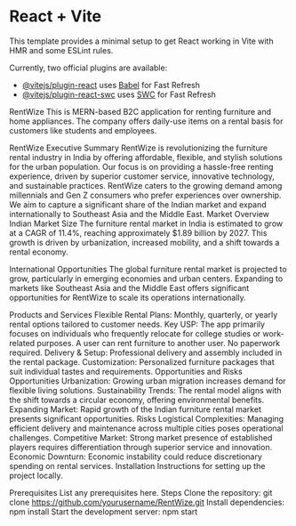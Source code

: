 # React + Vite

This template provides a minimal setup to get React working in Vite with HMR and some ESLint rules.

Currently, two official plugins are available:

- [@vitejs/plugin-react](https://github.com/vitejs/vite-plugin-react/blob/main/packages/plugin-react/README.md) uses [Babel](https://babeljs.io/) for Fast Refresh
- [@vitejs/plugin-react-swc](https://github.com/vitejs/vite-plugin-react-swc) uses [SWC](https://swc.rs/) for Fast Refresh

RentWize
This is MERN-based B2C application for renting furniture and home appliances. The company offers daily-use items on a rental basis for customers like students and employees.

RentWize
Executive Summary
RentWize is revolutionizing the furniture rental industry in India by offering affordable, flexible, and stylish solutions for the urban population.
Our focus is on providing a hassle-free renting experience, driven by superior customer service, innovative technology, and sustainable practices.
RentWize caters to the growing demand among millennials and Gen Z consumers who prefer experiences over ownership.
We aim to capture a significant share of the Indian market and expand internationally to Southeast Asia and the Middle East.
Market Overview
Indian Market Size
The furniture rental market in India is estimated to grow at a CAGR of 11.4%, reaching approximately $1.89 billion by 2027. This growth is driven by urbanization, increased mobility, and a shift towards a rental economy.

International Opportunities
The global furniture rental market is projected to grow, particularly in emerging economies and urban centers. Expanding to markets like Southeast Asia and the Middle East offers significant opportunities for RentWize to scale its operations internationally.

Products and Services
Flexible Rental Plans: Monthly, quarterly, or yearly rental options tailored to customer needs.
Key USP:
The app primarily focuses on individuals who frequently relocate for college studies or work-related purposes.
A user can rent furniture to another user.
No paperwork required.
Delivery & Setup: Professional delivery and assembly included in the rental package.
Customization: Personalized furniture packages that suit individual tastes and requirements.
Opportunities and Risks
Opportunities
Urbanization: Growing urban migration increases demand for flexible living solutions.
Sustainability Trends: The rental model aligns with the shift towards a circular economy, offering environmental benefits.
Expanding Market: Rapid growth of the Indian furniture rental market presents significant opportunities.
Risks
Logistical Complexities: Managing efficient delivery and maintenance across multiple cities poses operational challenges.
Competitive Market: Strong market presence of established players requires differentiation through superior service and innovation.
Economic Downturn: Economic instability could reduce discretionary spending on rental services.
Installation
Instructions for setting up the project locally.

Prerequisites
List any prerequisites here.
Steps
Clone the repository: git clone https://github.com/yourusername/RentWize.git
Install dependencies: npm install
Start the development server: npm start
